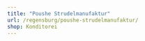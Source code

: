 ```yaml
---
title: "Poushe Strudelmanufaktur"
url: /regensburg/poushe-strudelmanufaktur/
shop: Konditorei
---
```

